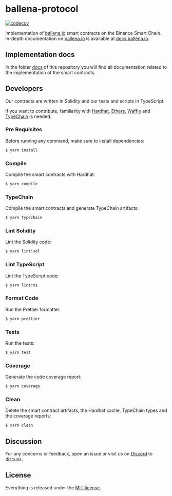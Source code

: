 # ballena-protocol

[![codecov](https://codecov.io/gh/ballena-io/ballena-protocol/branch/master/graph/badge.svg?token=zmQsGQ5KVQ)](https://codecov.io/gh/ballena-io/ballena-protocol)

Implementation of [ballena.io](https://ballena.io) smart contracts on the Binance Smart Chain. In-depth documentation on [ballena.io](https://ballena.io) is available at [docs.ballena.io](https://docs.ballena.io).

## Implementation docs

In the folder [docs](./docs/) of this repository you will find all documentation related to the implementation of the smart contracts.

## Developers

Our contracts are written in Solidity and our tests and scripts in TypeScript.

If you want to contribute, familiarity with [Hardhat](https://github.com/nomiclabs/hardhat), [Ethers](https://github.com/ethers-io/ethers.js),
[Waffle](https://github.com/EthWorks/Waffle) and [TypeChain](https://github.com/ethereum-ts/TypeChain) is needed.

### Pre Requisites

Before running any command, make sure to install dependencies:

```sh
$ yarn install
```

### Compile

Compile the smart contracts with Hardhat:

```sh
$ yarn compile
```

### TypeChain

Compile the smart contracts and generate TypeChain artifacts:

```sh
$ yarn typechain
```

### Lint Solidity

Lint the Solidity code:

```sh
$ yarn lint:sol
```

### Lint TypeScript

Lint the TypeScript code:

```sh
$ yarn lint:ts
```

### Format Code

Run the Prettier formatter:

```sh
$ yarn prettier
```

### Tests

Run the tests:

```sh
$ yarn test
```

### Coverage

Generate the code coverage report:

```sh
$ yarn coverage
```

### Clean

Delete the smart contract artifacts, the Hardhat cache, TypeChain types and the coverage reports:

```sh
$ yarn clean
```

## Discussion

For any concerns or feedback, open an issue or visit us on [Discord](https://discord.gg/fWwyskse2Z) to discuss.

## License

Everything is released under the [MIT license](./LICENSE).
